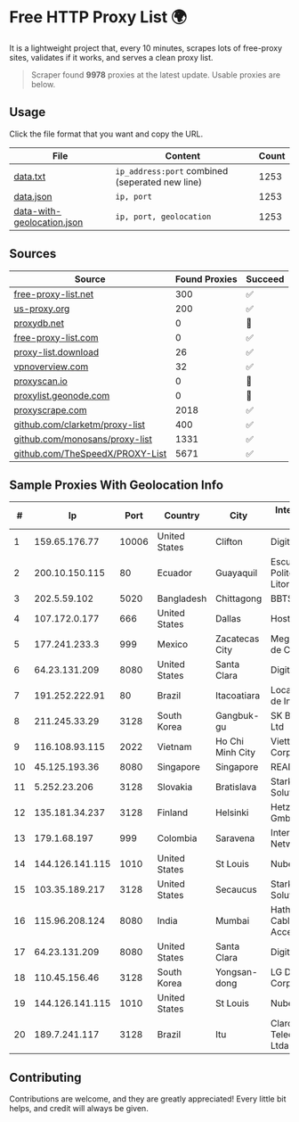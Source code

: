 
# Free HTTP Proxy List 🌍

It is a lightweight project that, every 10 minutes, scrapes lots of free-proxy sites, validates if it works, and serves a clean proxy list.


> Scraper found **9978** proxies at the latest update. Usable proxies are below.

## Usage

Click the file format that you want and copy the URL.


|File|Content|Count|
|----|-------|-----|
|[data.txt](https://raw.githubusercontent.com/themiralay/Proxy-List-World/master/data.txt)|`ip_address:port` combined (seperated new line)|1253|
|[data.json](https://raw.githubusercontent.com/themiralay/Proxy-List-World/master/data.json)|`ip, port`|1253|
|[data-with-geolocation.json](https://raw.githubusercontent.com/themiralay/Proxy-List-World/master/data-with-geolocation.json)|`ip, port, geolocation`|1253|

## Sources

|Source|Found Proxies|Succeed|
|------|-------------|-------|
|[free-proxy-list.net](https://free-proxy-list.net)|300|✅|
|[us-proxy.org](https://www.us-proxy.org)|200|✅|
|[proxydb.net](http://proxydb.net)|0|🚫|
|[free-proxy-list.com](https://free-proxy-list.com/?page=&port=&type%5B%5D=http&type%5B%5D=https&up_time=0&search=Search)|0|✅|
|[proxy-list.download](https://www.proxy-list.download/HTTP)|26|✅|
|[vpnoverview.com](https://vpnoverview.com/privacy/anonymous-browsing/free-proxy-servers)|32|✅|
|[proxyscan.io](https://www.proxyscan.io)|0|🚫|
|[proxylist.geonode.com](https://proxylist.geonode.com/api/proxy-list?limit=300&page=1&sort_by=lastChecked&sort_type=desc&protocols=http,https)|0|🚫|
|[proxyscrape.com](https://api.proxyscrape.com/v2/?request=displayproxies&protocol=http&timeout=10000&country=all&ssl=all&anonymity=all)|2018|✅|
|[github.com/clarketm/proxy-list](https://raw.githubusercontent.com/clarketm/proxy-list/master/proxy-list-raw.txt)|400|✅|
|[github.com/monosans/proxy-list](https://raw.githubusercontent.com/monosans/proxy-list/main/proxies/http.txt)|1331|✅|
|[github.com/TheSpeedX/PROXY-List](https://raw.githubusercontent.com/TheSpeedX/PROXY-List/master/http.txt)|5671|✅|


## Sample Proxies With Geolocation Info

|#|Ip|Port|Country|City|Internet Service Provider|
|-|--|----|-------|----|-------------------------|
|1|159.65.176.77|10006|United States|Clifton|DigitalOcean, LLC|
|2|200.10.150.115|80|Ecuador|Guayaquil|Escuela Superior Politecnica del Litoral|
|3|202.5.59.102|5020|Bangladesh|Chittagong|BBTS-NEW|
|4|107.172.0.177|666|United States|Dallas|HostPapa|
|5|177.241.233.3|999|Mexico|Zacatecas City|Mega Cable, S.A. de C.V.|
|6|64.23.131.209|8080|United States|Santa Clara|DigitalOcean, LLC|
|7|191.252.222.91|80|Brazil|Itacoatiara|Locaweb Serviços de Internet S/A|
|8|211.245.33.29|3128|South Korea|Gangbuk-gu|SK Broadband Co Ltd|
|9|116.108.93.115|2022|Vietnam|Ho Chi Minh City|Viettel Corporation|
|10|45.125.193.36|8080|Singapore|Singapore|READYSERVER|
|11|5.252.23.206|3128|Slovakia|Bratislava|Stark Industries Solutions LTD|
|12|135.181.34.237|3128|Finland|Helsinki|Hetzner Online GmbH|
|13|179.1.68.197|999|Colombia|Saravena|InterNexa Global Network|
|14|144.126.141.115|1010|United States|St Louis|Nubes, LLC|
|15|103.35.189.217|3128|United States|Secaucus|Stark Industries Solutions LTD|
|16|115.96.208.124|8080|India|Mumbai|Hathway IP over Cable Internet Access|
|17|64.23.131.209|8080|United States|Santa Clara|DigitalOcean, LLC|
|18|110.45.156.46|3128|South Korea|Yongsan-dong|LG DACOM Corporation|
|19|144.126.141.115|1010|United States|St Louis|Nubes, LLC|
|20|189.7.241.117|3128|Brazil|Itu|Claro NXT Telecomunicacoes Ltda|



## Contributing

Contributions are welcome, and they are greatly appreciated! Every
little bit helps, and credit will always be given.

